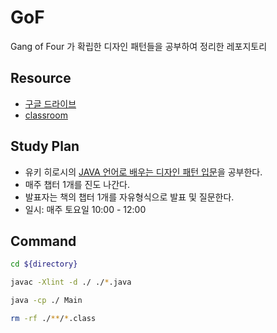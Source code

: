 # GoF

Gang of Four 가 확립한 디자인 패턴들을 공부하여 정리한 레포지토리

## Resource

- [구글 드라이브](https://drive.google.com/drive/u/1/folders/1h121vN_z6bUcjFtW6z-tPUSCLnMNKWTQ)
- [classroom](https://classroom.google.com/u/1/w/OTIxMjk0MTY2MDJa/t/all)

## Study Plan

- 유키 히로시의 [JAVA 언어로 배우는 디자인 패턴 입문](https://github.com/michilu/dpsrc_2009-10-10)을 공부한다.
- 매주 챕터 1개를 진도 나간다.
- 발표자는 책의 챕터 1개를 자유형식으로 발표 및 질문한다.
- 일시: 매주 토요일 10:00 - 12:00

## Command

```sh
cd ${directory}

javac -Xlint -d ./ ./*.java

java -cp ./ Main

rm -rf ./**/*.class
```
